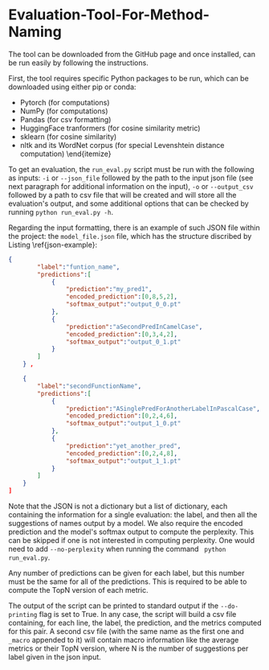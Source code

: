 # Evaluation-Tool-For-Method-Naming

The tool can be downloaded from the GitHub page and once installed, can be run easily by following the instructions.

First, the tool requires specific Python packages to be run, which can be downloaded using either pip or conda:
* Pytorch (for computations)
* NumPy (for computations)
* Pandas (for csv formatting)
* HuggingFace tranformers (for cosine similarity metric) 
* sklearn (for cosine similarity)
* nltk and its WordNet corpus (for special Levenshtein distance computation)
\end{itemize}

To get an evaluation, the ` run_eval.py ` script must be run with the following as inputs: `-i` or `--json_file` followed by the path to the input json file (see next paragraph for additional information on the input), `-o` or `--output_csv` followed by a path to csv file that will be created and will store all the evaluation's output, and some additional options that can be checked by running `python run_eval.py -h`.

Regarding the input formatting, there is an example of such JSON file within the project: the `model_file.json` file, which has the structure discribed by Listing \ref{json-example}:

```json
{
        "label":"funtion_name",
        "predictions":[
            {
                "prediction":"my_pred1",
                "encoded_prediction":[0,8,5,2],
                "softmax_output":"output_0_0.pt"
            },
            {
                "prediction":"aSecondPredInCamelCase",
                "encoded_prediction":[0,3,4,2],
                "softmax_output":"output_0_1.pt"
            }
        ]
    } ,

    {
        "label":"secondFunctionName",
        "predictions":[
            {
                "prediction":"ASinglePredForAnotherLabelInPascalCase",
                "encoded_prediction":[0,2,4,6],
                "softmax_output":"output_1_0.pt"
            },
            {
                "prediction":"yet_another_pred",
                "encoded_prediction":[0,2,4,8],
                "softmax_output":"output_1_1.pt"
            }
        ]
    }
]
```

Note that the JSON is not a dictionary but a list of dictionary, each containing the information for a single evaluation: the label, and then all the suggestions of names output by a model. We also require the encoded prediction and the model's softmax output to compute the perplexity. This can be skipped if one is not interested in computing perplexity. One would need to add `--no-perplexity` when running the command ` python run_eval.py`.

Any number of predictions can be given for each label, but this number must be the same for all of the predictions. This is required to be able to compute the TopN version of each metric.

The output of the script can be printed to standard output if the `--do-printing` flag is set to True. In any case, the script will build a csv file containing, for each line, the label, the prediction, and the metrics computed for this pair. A second csv file (with the same name as the first one and `_macro` appended to it) will contain macro information like the average metrics or their TopN version, where N is the number of suggestions per label given in the json input.
